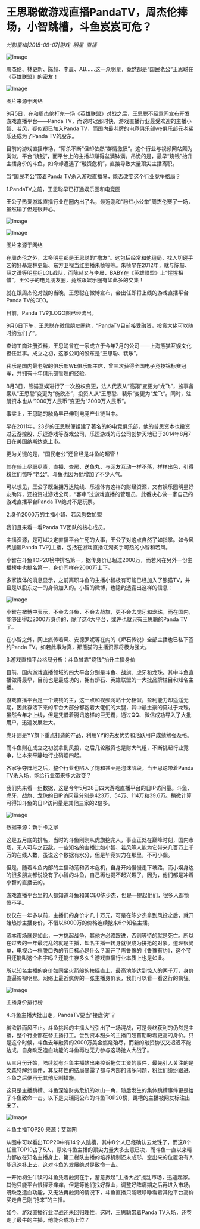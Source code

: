 # 王思聪做游戏直播PandaTV，周杰伦捧场，小智跳槽，斗鱼岌岌可危？

*光影重梅|2015-09-07|游戏 
                                                明星 
                                                直播*

![Image](http://static.ylzbl.com/uploads/ueditor/php/upload/image/20171012/1507811738212037.jpeg)

周杰伦、林更新、陈赫、李晨、AB……这一众明星，竟然都是“国民老公”王思聪在《英雄联盟》的密友！

![Image](http://static.ylzbl.com/uploads/ueditor/php/upload/image/20171012/1507811909401012.jpeg)

图片来源于网络

9月5日，在和周杰伦打完一场《英雄联盟》对战之后，王思聪不经意间宣布开发游戏直播平台——Panda TV，而说时迟那时快，游戏直播行业最受欢迎的主播小智、若风，疑似都已加入Panda TV，而国内最老牌的电竞俱乐部we俱乐部元老裴乐还成为了Panda TV的股东。

目前的游戏直播市场，“厮杀不断”但却依然“群情激愤”。这个行业与视频网站颇为类似，平台“烧钱”，而平台上的主播却赚得盆满钵满。吊诡的是，最早“烧钱”抬升主播身价的斗鱼，如今却遭遇了“融资危机”，直接导致大量顶尖主播离职。

当“国民老公”带着Panda TV杀入游戏直播界，能否改变这个行业竞争格局？

1.PandaTV之前，王思聪早已打通娱乐圈和电竞圈

王公子热爱游戏直播行业在圈内出了名，最近刚和“粉红小公举”周杰伦赛了一场，虽然输了但是很开心。

![Image](http://static.ylzbl.com/uploads/ueditor/php/upload/image/20171012/1507812114241312.jpeg)

![Image](http://static.ylzbl.com/uploads/ueditor/php/upload/image/20171012/1507812108475232.jpeg)

图片来源于网络

在周杰伦之外，太多明星都是王思聪的“撸友”。这包括经常和他组局、找人切磋手艺的好基友林更新、东方卫视当红主播朱桢等等。朱桢早在2012年，就与陈赫、薛之谦等明星组LOL战队，而陈赫又与李晨、BABY在《英雄联盟》上“惺惺相惜”，王公子的电竞朋友圈，竟然跟娱乐圈有如此多的交集！

就在跟周杰伦对战的当晚，王思聪在微博宣布，会出任即将上线的游戏直播平台Panda TV的CEO。

目前，Panda TV的LOGO图已经流出。

9月6日下午，王思聪在微信朋友圈称，“PandaTV目前接受融资，投资大佬可以随时约我们了”。

查询工商注册资料，王思聪曾在一家成立于今年7月的公司——上海熊猫互娱文化担任监事。成立之初，这家公司的股东是“王思聪、裴乐”。

裴乐是国内最老牌的俱乐部WE俱乐部主席，曾三次获得全国电子竞技锦标赛冠军，并拥有十年俱乐部管理的经验。

8月3日，熊猫互娱进行了一次股权变更，法人代表从“高翔”变更为“龙飞”，监事备案从“王思聪”变更为“施欣杰”，投资人从“王思聪、裴乐”变更为“龙飞”。同时，注册资本也从“1000万人民币”变更为“2000万人民币”。

事实上，王思聪的触角早已伸到电竞产业链当中。

早在2011年，23岁的王思聪便组建了著名的IG电竞俱乐部，他的普思资本也投资过云游控股、乐逗游戏等游戏公司，乐逗游戏的母公司创梦天地已于2014年8月7日在美国纳斯达克上市。

更为关键的是，“国民老公”还曾经是斗鱼的超管！

其在任上尽职尽责，直播、查房、送鱼丸、与网友互动一样不落，样样出色，引得粉丝们惊呼“老公”。斗鱼也因为他增加了不少人气。

可以想见，王公子既坐拥万达院线、乐视体育这样的财经资源，又有娱乐圈明星好友助阵，还投资过游戏公司，“客串”过游戏直播的管理员，此番决心做一家自己的游戏直播平台Panda TV绝对不是玩票。

2.身价2000万的主播小智、若风悉数加盟

我们且来看一看Panda TV团队的核心成员。

主播资源，是可以决定直播平台生死的大事，王公子对这点自然了如指掌。如今风传加盟Panda TV的主播，包括在游戏直播江湖炙手可热的小智和若风。

小智在斗鱼TOP20榜中排名第一，据传身价已超过2000万，而若风在另外一份主播榜中也排名第一，身价同样在2000万上下。

多家媒体的消息显示，之前离职斗鱼的主播小智极有可能已经加入了熊猫TV，并且是以股东之一的身份加入的。小智的微博，也隐约透露出这样的信息：

![Image](http://p3.pstatp.com/large/3f2700034370ff761b84)

小智在微博中表示，不会去斗鱼，不会去战旗，更不会去虎牙和龙珠，而在国内，能够出得起2000万身价的，除了这4大平台，或许也就只有王思聪的Panda TV了。

在小智之外，网上疯传若风、安德罗妮等在内的《炉石传说》全部主播也已私下签约Panda TV。如若此事为真，那熊猫的主播资源将极为强大。

3.游戏直播平台格局分析：斗鱼曾靠“烧钱”抬升主播身价

目前，国内游戏直播领域的四大平台分别是斗鱼、战旗、虎牙和龙珠。其中斗鱼直播做得最早，目前也是最成功的，拥有炉石、英雄联盟的一大批品牌栏目和知名主播。

游戏直播平台是一个烧钱的主，这一点和视频网站十分相似，盈利能力却遥遥无期，因此存活下来的平台大部分都抱着大佬们的大腿，其中最土豪的莫过于龙珠，虽然今年才上线，但是凭借着腾讯这样的巨无霸，通过QQ、微信成功导入了大批用户，迅速发展壮大。

虎牙则是YY旗下重点打造的产品，利用YY的先发优势和活跃用户成绩勉强及格。

而斗鱼则在成立之初就拿到风投，之后几轮融资也是财大气粗，不断挑起行业竞争，让本来平静地行业硝烟四起。

各家争夺阵地之后，整个行业也陷入了饱和甚至是泡沫阶段。当王思聪带着Panda TV杀入场，能给行业带来多大改变？

我们先来看一组数据，这是今年5月28日四大游戏直播平台的日IP访问量。斗鱼、虎牙、战旗、龙珠的日IP访问量分别是423万、54万、114万和39.6万。稍微计算可得知斗鱼的日IP访问量是其他三家的2倍多。

![Image](http://p1.pstatp.com/large/3f2700034372f98100df)

数据来源：新手卡之家

这是五月底的排名，当时的斗鱼刚刚从虎旗挖完人，事业正处在巅峰时刻，国内市场，无人可与之匹敌。一些知名的主播比如小智、若风等人能为它带来几百万上千万的在线人数，虽说这个数据有水分，但是毕竟实力在那里，不可小觑。

但是，随着斗鱼内部的主播动荡和资本危机，自身开始慢慢走下坡路，而小娱身边的很多朋友都说没有了小智的斗鱼，自己再也提不起兴趣了，因为，他们都是冲着小智的直播去的。

游戏直播平台里的人都知道斗鱼和其CEO陈少杰，但是一提起他们，很多人都愤愤不平。

仅仅在一年多以前，主播们的身价才几十万元，可是在陈少杰拿到风投之后，就开始热炒主播身价，不惜以6000万的价格连续挖来6个知名主播。

资本市场就是如此，一方挑起战争，其他方必须跟进，否则等待的就是死亡。所以在过去的一年最混乱的就是主播，知名主播一转身就很成为拼抢的对象。道理很简单，电视台一档脱口秀的节目核心是什么？离开了陈鲁豫的《鲁豫有约》，这个节目还能叫这个名字吗？还能生存多久？游戏直播行业本质上也是如此。

所以知名主播的身价如同坐火箭般的扶摇直上，最高地能达到惊人的两千万，身价直逼影视明星。网络上最近疯传的一张主播身价表，我们可以看一看这行的疯狂。

![Image](http://p1.pstatp.com/large/3f2b00032840f2547d10)

主播身价排行榜

4.斗鱼主播大批出走，PandaTV要当“接盘侠”？

树欲静而风不止。斗鱼挑起的主播大战引出了一场混战，可是最终获利的仍然是主播，整个行业都在替主播打工。尝到资本甜头的主播门翘首期盼着更高的身价。只是这个时候，斗鱼去年融资的2000万美金燃烧殆尽，而新的融资协议又迟迟不能达成，自身缺乏造血功能的斗鱼再也无力参与这场抢人大战了。

从三月份开始，陆续就有斗鱼主播站出来控诉拖欠工资的事件，最先引人关注的是文森特解约事件，其反转性的结局暴露了都与内部的诸多问题，粉丝们纷纷跟进，斗鱼之后便再无其他反制措施。

这只是主播跳槽、斗鱼深陷财务危机的冰山一角，随后发生的集体跳槽事件更是给了斗鱼致命一击。以下是艾瑞网公布的斗鱼TOP20榜，跳槽的主播被网友标注出来了。

![Image](http://p2.pstatp.com/large/3f2800033cc56b864914)

斗鱼主播TOP20 来源：艾瑞网

从图中可以看出TOP20中有14个人跳槽，其中8个人已经确认去龙珠了，而这8个任重TOP10占了5人，原来斗鱼主播的顶尖力量大多去意已决，而斗鱼一直以来精力都放在知名主播身上，第二梯队主播的培养机制还未成形，空出来的位置没有人能迅速补上去，这对斗鱼的发展绝对是致命一击。

一开始初生牛犊的斗鱼凭着融资在手，蓄意掀起“主播大战”搅乱市场，迅速起家。其他只能平台恨得牙痒痒，但是等他们找好靠山，调整好阵痛期之后再进入市场，既缺乏造血功能，又无法再融资的情况下，斗鱼直播只能眼睁睁看着其他平台高价买走自己刚“抢来”的主播。

如今，游戏直播行业混战还未回归理性，这时，王思聪带着Panda TV入场，还卷走了最牛的主播，他能否成功上位？

